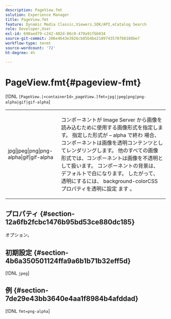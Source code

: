 ```yaml
---
description: PageView.fmt
solution: Experience Manager
title: PageView.fmt
feature: Dynamic Media Classic,Viewers,SDK/API,eCatalog Search
role: Developer,User
exl-id: 690aed79-c242-402d-86c0-470a91fbb034
source-git-commit: 206e4643e3926cb85b4be2189743578f88180be7
workflow-type: tm+mt
source-wordcount: '72'
ht-degree: 4%

---
```


# PageView.fmt{#pageview-fmt}

[!DNL `[PageView.|<containerId>_pageView.]fmt=jpg|jpeg|png|png-alpha|gif|gif-alpha`]

<table id="table_8629FDB399124A57B8026E46687D0BC2"> 
 <tbody> 
  <tr> 
   <td colname="col1"> <p> <span class="codeph"> jpg|jpeg|png|png-alpha|gif|gif-alpha</span> </p> </td> 
   <td colname="col2"> <p> コンポーネントが Image Server から画像を読み込むために使用する画像形式を指定します。 指定した形式が – alpha</span> で終わ <span class="codeph"> 場合、コンポーネントは画像を透明コンテンツとしてレンダリングします。 他のすべての画像形式では、コンポーネントは画像を不透明として扱います。 コンポーネントの背景は、デフォルトで白になります。 したがって、透明にするには、<span class="codeph"> background-color</span>CSS プロパティを透明に設定 <span class="codeph"> ます </span>。 </p> </td> 
  </tr> 
 </tbody> 
</table>

## プロパティ {#section-12a6fb2fcbc1476b95bd53ce880dc185}

オプション。

## 初期設定 {#section-4b6a350501124ffa9a6b1b71b32eff5d}

[!DNL `jpeg`]

## 例 {#section-7de29e43bb3640e4aa1f8984b4afddad}

[!DNL `fmt=png-alpha`]
